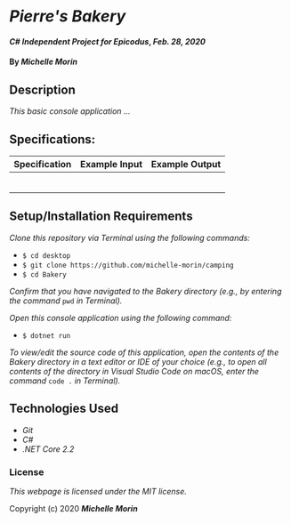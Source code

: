 # _Pierre's Bakery_

#### _C# Independent Project for Epicodus_, _Feb. 28, 2020_

#### By _**Michelle Morin**_

## Description

_This basic console application ..._


## Specifications:

| Specification | Example Input | Example Output |
| ------------- |:-------------:| -------------------:|
|  |  |  |
|  |  |  |
|  |  |  |
|  |  |  |
|  |  |  |
|  |  |  |

## Setup/Installation Requirements

_Clone this repository via Terminal using the following commands:_
* ``$ cd desktop``
* ``$ git clone https://github.com/michelle-morin/camping``
* ``$ cd Bakery``

_Confirm that you have navigated to the Bakery directory (e.g., by entering the command_ ``pwd`` _in Terminal)._

_Open this console application using the following command:_
* ``$ dotnet run``

_To view/edit the source code of this application, open the contents of the Bakery directory in a text editor or IDE of your choice (e.g., to open all contents of the directory in Visual Studio Code on macOS, enter the command_ ``code .`` _in Terminal)._

## Technologies Used
* _Git_
* _C#_
* _.NET Core 2.2_

### License

*This webpage is licensed under the MIT license.*

Copyright (c) 2020 **_Michelle Morin_**